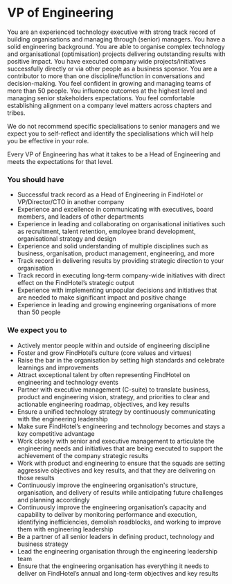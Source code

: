 # VP of Engineering

You are an experienced technology executive with strong track record of building organisations and managing through (senior) managers. You have a solid engineering background. You are able to organise complex technology and organisational (optimisation) projects delivering outstanding results with positive impact. You have executed company wide projects/initiatives successfully directly or via other people as a business sponsor. You are a contributor to more than one discipline/function in conversations and decision-making. You feel confident in growing and managing teams of more than 50 people. You influence outcomes at the highest level and managing senior stakeholders expectations. You feel comfortable establishing alignment on a company level matters across chapters and tribes.

We do not recommend specific specialisations to senior managers and we expect you to self-reflect and identify the specialisations which will help you be effective in your role.

Every VP of Engineering has what it takes to be a Head of Engineering  and meets the expectations for that level.

### You should have

- Successful track record as a Head of Engineering in FindHotel or VP/Director/CTO in another company
- Experience and excellence in communicating with executives, board members, and leaders of other departments
- Experience in leading and collaborating on organisational initiatives such as recruitment, talent retention, employee brand development, organisational strategy and design
- Experience and solid understanding of multiple disciplines such as business, organisation, product management, engineering, and more
- Track record in delivering results by providing strategic direction to your organisation
- Track record in executing long-term company-wide initiatives with direct effect on the FindHotel’s strategic output
- Experience with implementing unpopular decisions and initiatives that are needed to make significant impact and positive change
- Experience in leading and growing engineering organisations of more than 50 people

### We expect you to

- Actively mentor people within and outside of engineering discipline
- Foster and grow FindHotel’s culture (core values and virtues)
- Raise the bar in the organisation by setting high standards and celebrate learnings and improvements
- Attract exceptional talent by often representing FindHotel on engineering and technology events
- Partner with executive management (C-suite) to translate business, product and engineering vision, strategy, and priorities to clear and actionable engineering roadmap, objectives, and key results
- Ensure a unified technology strategy by continuously communicating with the engineering leadership
- Make sure FindHotel’s engineering and technology becomes and stays a key competitive advantage
- Work closely with senior and executive management to articulate the engineering needs and initiatives that are being executed to support the achievement of the company strategic results
- Work with product and engineering to ensure that the squads are setting aggressive objectives and key results, and that they are delivering on those results
- Continuously improve the engineering organisation's structure, organisation, and delivery of results while anticipating future challenges and planning accordingly
- Continuously improve the engineering organisation’s capacity and capability to deliver by monitoring performance and execution, identifying inefficiencies, demolish roadblocks, and working to improve them with engineering leadership
- Be a partner of all senior leaders in defining product, technology and business strategy
- Lead the engineering organisation through the engineering leadership team
- Ensure that the engineering organisation has everything it needs to deliver on FindHotel’s annual and long-term objectives and key results
